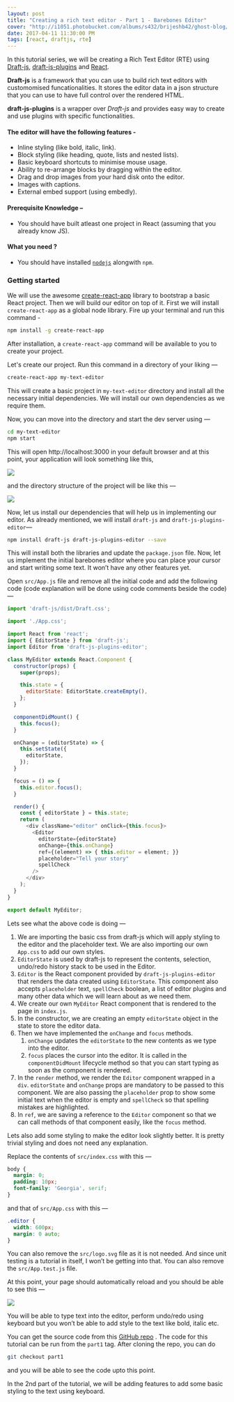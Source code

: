```yaml
---
layout: post
title: "Creating a rich text editor - Part 1 - Barebones Editor"
cover: "http://i1051.photobucket.com/albums/s432/brijeshb42/ghost-blog/2abfadcb-d409-41d8-8a73-d9c07f07141d.png"
date: 2017-04-11 11:30:00 PM
tags: [react, draftjs, rte]
---
```


In this tutorial series, we will be creating a Rich Text Editor (RTE) using [Draft-js](https://draftjs.org/), [draft-js-plugins](https://www.draft-js-plugins.com) and [React](https://facebook.github.io/react/).

**Draft-js** is a framework that you can use to build rich text editors with customomised funcationalities. It stores the editor data in a json structure that you can use to have full control over the rendered HTML.

**draft-js-plugins** is a wrapper over *Draft-js* and provides easy way to create and use plugins with specific functionalities.

#### The editor will have the following features -

* Inline styling (like bold, italic, link).
* Block styling (like heading, quote, lists and nested lists).
* Basic keyboard shortcuts to minimise mouse usage.
* Ability to re-arrange blocks by dragging within the editor.
* Drag and drop images from your hard disk onto the editor.
* Images with captions.
* External embed support (using embedly).

#### Prerequisite Knowledge –

* You should have built atleast one project in React (assuming that you already know JS).

#### What you need ?

* You should have installed [`nodejs`](https://nodejs.org/) alongwith `npm`.

### Getting started

We will use the awesome [create-react-app](https://github.com/facebookincubator/create-react-app) library to bootstrap a basic React project. Then we will build our editor on top of it. First we will install `create-react-app` as a global node library. Fire up your terminal and run this command -

```bash
npm install -g create-react-app
```

After installation, a `create-react-app` command will be available to you to create your project.

Let's create our project. Run this command in a directory of your liking —
```bash
create-react-app my-text-editor
```

This will create a basic project in `my-text-editor` directory and install all the necessary initial dependencies. We will install our own dependencies as we require them.

Now, you can move into the directory and start the dev server using —
```bash
cd my-text-editor
npm start
```

This will open http://localhost:3000 in your default browser and at this point, your application will look something like this,

![](https://res.cloudinary.com/beetoo/image/upload/v1491933270/create-react-app_d8fjjq.png)

and the directory structure of the project will be like this —

![](https://res.cloudinary.com/beetoo/image/upload/v1491933266/directory-structure_sacemz.png)

Now, let us install our dependencies that will help us in implementing our editor. As already mentioned, we will install `draft-js` and `draft-js-plugins-editor`—

```bash
npm install draft-js draft-js-plugins-editor --save
```

This will install both the libraries and update the `package.json` file.
Now, let us implement the initial barebones editor where you can place your cursor and start writing some text. It won’t have any other features yet.

Open `src/App.js` file and remove all the initial code and add the following code (code explanation will be done using code comments beside the code) —

```javascript
import 'draft-js/dist/Draft.css';

import './App.css';

import React from 'react';
import { EditorState } from 'draft-js';
import Editor from 'draft-js-plugins-editor';

class MyEditor extends React.Component {
  constructor(props) {
    super(props);

    this.state = {
      editorState: EditorState.createEmpty(),
    };
  }

  componentDidMount() {
    this.focus();
  }

  onChange = (editorState) => {
    this.setState({
      editorState,
    });
  }

  focus = () => {
    this.editor.focus();
  }

  render() {
    const { editorState } = this.state;
    return (
      <div className="editor" onClick={this.focus}>
        <Editor
          editorState={editorState}
          onChange={this.onChange}
          ref={(element) => { this.editor = element; }}
          placeholder="Tell your story"
          spellCheck
        />
      </div>
    );
  }
}

export default MyEditor;
```

Lets see what the above code is doing —

1. We are importing the basic css from draft-js which will apply styling to the editor and the placeholder text. We are also importing our own `App.css` to add our own styles.
2. `EditorState` is used by draft-js to represent the contents, selection, undo/redo history stack to be used in the Editor.
3. `Editor` is the React component provided by `draft-js-plugins-editor` that renders the data created using `EditorState`. This component also accepts `placeholder` text, `spellCheck` boolean, a list of editor plugins and many other data which we will learn about as we need them.
4. We create our own `MyEditor` React component that is rendered to the page in `index.js`.
5. In the constructor, we are creating an empty `editorState` object in the state to store the editor data.
6. Then we have implemented the `onChange` and `focus` methods.
    1. `onChange` updates the `editorState` to the new contents as we type into the editor.
    2. `focus` places the cursor into the editor. It is called in the `componentDidMount` lifecycle method so that you can start typing as soon as the component is rendered.
7. In the `render` method, we render the `Editor` component wrapped in a `div`. `editorState` and `onChange` props are mandatory to be passed to this component. We are also passing the `placeholder` prop to show some initial text when the editor is empty and `spellCheck` so that spelling mistakes are highlighted.
8. In `ref`, we are saving a reference to the `Editor` component so that we can call methods of that component easily, like the `focus` method.

Lets also add some styling to make the editor look slightly better. It is pretty trivial styling and does not need any explanation.

Replace the contents of `src/index.css` with this —

```css
body {
  margin: 0;
  padding: 10px;
  font-family: 'Georgia', serif;
}
```

and that of  `src/App.css` with this —

```css
.editor {
  width: 600px;
  margin: 0 auto;
}
```

You can also remove the `src/logo.svg` file as it is not needed. And since unit testing is a tutorial in itself, I won’t be getting into that. You can also remove the `src/App.test.js` file.

At this point, your page should automatically reload and you should be able to see this —

![](https://res.cloudinary.com/beetoo/image/upload/v1491933269/part1-editor_cbcdfl.gif)

You will be able to type text into the editor, perform undo/redo using keyboard but you won’t be able to add style to the text like bold, italic etc.

You can get the source code from this [GitHub repo](https://github.com/brijeshb42/draft-text-editor-tutorial) . The code for this tutorial can be run from the `part1` tag. After cloning the repo, you can do

```bash
git checkout part1
```

and you will be able to see the code upto this point.

In the 2nd part of the tutorial, we will be adding features to add some basic styling to the text using keyboard.
